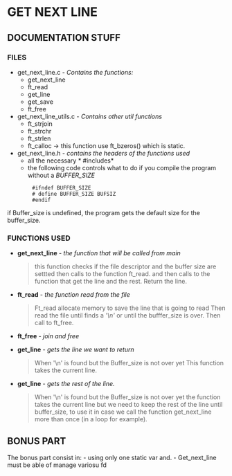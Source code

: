 # GET NEXT LINE

## DOCUMENTATION STUFF
### FILES
- get_next_line.c - *Contains the functions:*
	- get_next_line
	- ft_read
	- get_line
	- get_save
	- ft_free
- get_next_line_utils.c - *Contains other util functions*
	- ft_strjoin
	- ft_strchr
	- ft_strlen
	- ft_calloc -> this function use ft_bzeros() which is static.
- get_next_line.h - *contains the headers of the functions used*
	- all the necessary * #includes*
	- the following code controls what to do if you compile the program 
	without a *BUFFER_SIZE*
```
		#ifndef BUFFER_SIZE
		# define BUFFER_SIZE BUFSIZ
		#endif
```
if Buffer_size is undefined, the program gets the default size for the buffer_size. 
### FUNCTIONS USED
- **get_next_line** - *the function that will be called from main*    
	>this function checks if the file descriptor and the buffer size are settted
    then calls to the function ft_read.
    and then calls to the function that get the line and the rest.
    Return the line.

- **ft_read** - *the function read from the file*   
	>Ft_read allocate memory to save the line that is going to read
	Then read the file until finds a *'\n'* or until the bufffer_size is over.
	Then call to ft_free.

- **ft_free** - *join and free*

- **get_line** - *gets the line we want to return*
	>When '\n' is found but the Buffer_size is not over yet This function takes the current line.

- **get_line** - *gets the rest of the line.*   
	>When '\n' is found but the Buffer_size is not over yet the function takes the current line
	but we need to keep the rest of the line until buffer_size, to use it in case we call the
	function get_next_line more than once (in a loop for example).

## BONUS PART
The bonus part consist in:
	- using only one static var and.
	- Get_next_line must be able of manage variosu fd 